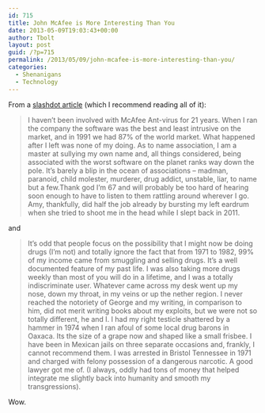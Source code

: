 ```yaml
---
id: 715
title: John McAfee is More Interesting Than You
date: 2013-05-09T19:03:43+00:00
author: Tbolt
layout: post
guid: /?p=715
permalink: /2013/05/09/john-mcafee-is-more-interesting-than-you/
categories:
  - Shenanigans
  - Technology
---
```

From a [slashdot article](http://features.slashdot.org/story/13/05/07/2017203/interview-john-mcafee-answers-your-questions "slashdot article") (which I recommend reading all of it):

> I haven&#8217;t been involved with McAfee Ant-virus for 21 years. When I ran the company the software was the best and least intrusive on the market, and in 1991 we had 87% of the world market. What happened after I left was none of my doing. As to name association, I am a master at sullying my own name and, all things considered, being associated with the worst software on the planet ranks way down the pole. It&#8217;s barely a blip in the ocean of associations &#8211; madman, paranoid, child molester, murderer, drug addict, unstable, liar, to name but a few.Thank god I&#8217;m 67 and will probably be too hard of hearing soon enough to have to listen to them rattling around wherever I go. Amy, thankfully, did half the job already by bursting my left eardrum when she tried to shoot me in the head while I slept back in 2011.

and

> It&#8217;s odd that people focus on the possibility that I might now be doing drugs (I&#8217;m not) and totally ignore the fact that from 1971 to 1982, 99% of my income came from smuggling and selling drugs. It&#8217;s a well documented feature of my past life. I was also taking more drugs weekly than most of you will do in a lifetime, and I was a totally indiscriminate user. Whatever came across my desk went up my nose, down my throat, in my veins or up the nether region. I never reached the notoriety of George and my writing, in comparison to him, did not merit writing books about my exploits, but we were not so totally different, he and I. I had my right testicle shattered by a hammer in 1974 when I ran afoul of some local drug barons in Oaxaca. Its the size of a grape now and shaped like a small frisbee. I have been in Mexican jails on three separate occasions and, frankly, I cannot recommend them. I was arrested in Bristol Tennessee in 1971 and charged with felony possession of a dangerous narcotic. A good lawyer got me of. (I always, oddly had tons of money that helped integrate me slightly back into humanity and smooth my transgressions).

Wow.
